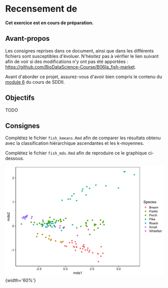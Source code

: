 # Recensement de 

**Cet exercice est en cours de préparation.**

## Avant-propos

Les consignes reprises dans ce document, ainsi que dans les différents fichiers sont susceptibles d'évoluer. N'hésitez pas à vérifier le lien suivant afin de voir si des modifications n'y ont pas été apportées : <https://github.com/BioDataScience-Course/B06Ia_fish-market>.

Avant d'aborder ce projet, assurez-vous d'avoir bien compris le contenu du [module 6](https://wp.sciviews.org/sdd-umons2/?iframe=wp.sciviews.org/sdd-umons2-2020/k-moyenne-mds-som.html) du cours de SDDII.

## Objectifs

TODO 

## Consignes

Complétez le fichier `fish_kmeans.Rmd` afin de comparer les résultats obtenu avec la classification hiérarchique ascendantes et les k-moyennes.

Complétez le fichier `fish_mds.Rmd` afin de reproduire ce le graphique ci-dessous.

![](images/fish_mds.png){width='60%'}


